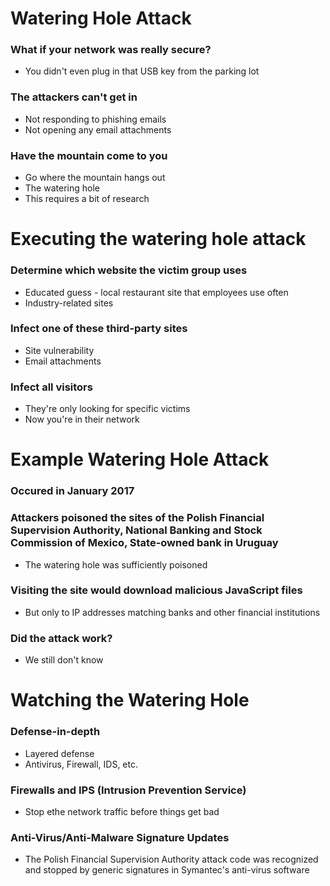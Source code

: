 # Watering Hole Attack
### What if your network was really secure?
- You didn't even plug in that USB key from the parking lot
### The attackers can't get in
- Not responding to phishing emails
- Not opening any email attachments
### Have the mountain come to you
- Go where the mountain hangs out
- The watering hole
- This requires a bit of research
# Executing the watering hole attack
### Determine which website the victim group uses
- Educated guess - local restaurant site that employees use often
- Industry-related sites
### Infect one of these third-party sites
- Site vulnerability
- Email attachments
### Infect all visitors
- They're only looking for specific victims
- Now you're in their network
# Example Watering Hole Attack
### Occured in January 2017
### Attackers poisoned the sites of the Polish Financial Supervision Authority, National Banking and Stock Commission of Mexico, State-owned bank in Uruguay
- The watering hole was sufficiently poisoned
### Visiting the site would download malicious JavaScript files
- But only to IP addresses matching banks and other financial institutions
### Did the attack work?
- We still don't know
# Watching the Watering Hole
### Defense-in-depth
- Layered defense
- Antivirus, Firewall, IDS, etc.
### Firewalls and IPS (Intrusion Prevention Service)
- Stop ethe network traffic before things get bad
### Anti-Virus/Anti-Malware Signature Updates
- The Polish Financial Supervision Authority attack code was recognized and stopped by generic signatures in Symantec's anti-virus software